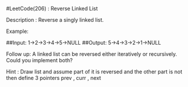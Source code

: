 #LeetCode(206) : Reverse Linked List

Description :
Reverse a singly linked list.

Example:

##Input: 1->2->3->4->5->NULL
##Output: 5->4->3->2->1->NULL

Follow up:
A linked list can be reversed either iteratively or recursively. Could you implement both?

Hint : Draw list and assume part of it is reversed and the other part is not
then define 3 pointers prev , curr , next
